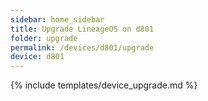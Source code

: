 ```yaml
---
sidebar: home_sidebar
title: Upgrade LineageOS on d801
folder: upgrade
permalink: /devices/d801/upgrade
device: d801
---
```

{% include templates/device_upgrade.md %}
